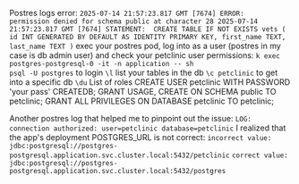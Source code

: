 Postres logs error: 
`2025-07-14 21:57:23.817 GMT [7674] ERROR:  permission denied for schema public at character 28
2025-07-14 21:57:23.817 GMT [7674] STATEMENT:  CREATE TABLE IF NOT EXISTS vets ( id INT GENERATED BY DEFAULT AS IDENTITY PRIMARY KEY, first_name TEXT, last_name TEXT )`
exec your postres pod, log into as a user  (postres in my case is db admin user) and check your petclinic user permissions:
`k exec postgres-postgresql-0 -it -n application -- sh`  
`psql -U postgres` to login
`\l` list your tables in the db
`\c petclinic` to get into a specific db 
`\du` List of roles
CREATE USER petclinic WITH PASSWORD 'your pass' CREATEDB;
GRANT USAGE, CREATE ON SCHEMA public TO petclinic;
GRANT ALL PRIVILEGES ON DATABASE petclinic TO petclinic;

Another postres log that helped me to pinpoint out the issue:
`LOG:  connection authorized: user=petclinic database=petclinic`
I realized that the app's deployment POSTGRES_URL is not correct:
`incorrect value: jdbc:postgresql://postgres-postgresql.application.svc.cluster.local:5432/petclinic` 
`correct value: jdbc:postgresql://postgres-postgresql.application.svc.cluster.local:5432/postgres `